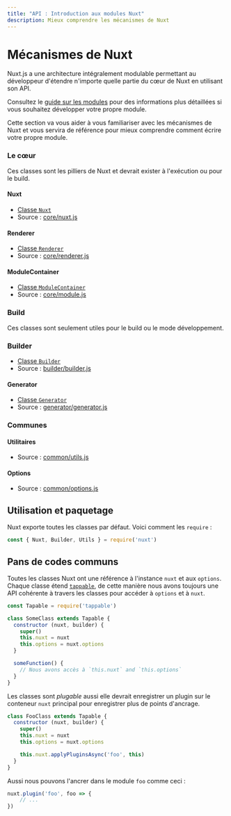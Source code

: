 ```yaml
---
title: "API : Introduction aux modules Nuxt"
description: Mieux comprendre les mécanismes de Nuxt
---
```


# Mécanismes de Nuxt

Nuxt.js a une architecture intégralement modulable permettant au développeur d'étendre n'importe quelle partie du cœur de Nuxt en utilisant son API.

Consultez le [guide sur les modules](/guide/modules) pour des informations plus détaillées si vous souhaitez développer votre propre module.

Cette section va vous aider à vous familiariser avec les mécanismes de Nuxt et vous servira de référence pour mieux comprendre comment écrire votre propre module.

### Le cœur

Ces classes sont les pilliers de Nuxt et devrait exister à l'exécution ou pour le build.

#### Nuxt

- [Classe `Nuxt`](/api/internals-nuxt)
- Source : [core/nuxt.js](https://github.com/nuxt/nuxt.js/blob/dev/lib/core/nuxt.js)

#### Renderer

- [Classe `Renderer`](/api/internals-renderer)
- Source : [core/renderer.js](https://github.com/nuxt/nuxt.js/blob/dev/lib/core/renderer.js)

#### ModuleContainer

- [Classe `ModuleContainer`](/api/internals-module-container)
- Source : [core/module.js](https://github.com/nuxt/nuxt.js/blob/dev/lib/core/module.js)

### Build

Ces classes sont seulement utiles pour le build ou le mode développement.

### Builder

- [Classe `Builder`](/api/internals-builder)
- Source : [builder/builder.js](https://github.com/nuxt/nuxt.js/blob/dev/lib/builder/builder.js)

#### Generator

- [Classe `Generator`](/api/internals-generator)
- Source : [generator/generator.js](https://github.com/nuxt/nuxt.js/blob/dev/lib/builder/generator.js)

### Communes

#### Utilitaires

- Source : [common/utils.js](https://github.com/nuxt/nuxt.js/blob/dev/lib/common/utils.js)

#### Options

- Source : [common/options.js](https://github.com/nuxt/nuxt.js/blob/dev/lib/common/options.js)

## Utilisation et paquetage

Nuxt exporte toutes les classes par défaut. Voici comment les `require` :

```js
const { Nuxt, Builder, Utils } = require('nuxt')
```

## Pans de codes communs

Toutes les classes Nuxt ont une référence à l'instance `nuxt` et aux `options`. Chaque classe étend [`tappable`](https://github.com/nuxt/tappable), de cette manière nous avons toujours une API cohérente à travers les classes pour accéder à `options` et à `nuxt`.

```js
const Tapable = require('tappable')

class SomeClass extends Tapable {
  constructor (nuxt, builder) {
    super()
    this.nuxt = nuxt
    this.options = nuxt.options
  }

  someFunction() {
    // Nous avons accès à `this.nuxt` and `this.options`
  }
}
```

Les classes sont *plugable* aussi elle devrait enregistrer un plugin sur le conteneur `nuxt` principal pour enregistrer plus de points d'ancrage.

```js
class FooClass extends Tapable {
  constructor (nuxt, builder) {
    super()
    this.nuxt = nuxt
    this.options = nuxt.options

    this.nuxt.applyPluginsAsync('foo', this)
  }
}
```

Aussi nous pouvons l'ancrer dans le module `foo` comme ceci :

```js
nuxt.plugin('foo', foo => {
    // ...
})
```
